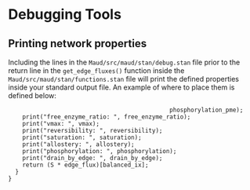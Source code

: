 # Debugging Tools
## Printing network properties
Including the lines in the `Maud/src/maud/stan/debug.stan` file prior to the return line 
in the `get_edge_fluxes()` function inside the `Maud/src/maud/stan/functions.stan` file 
will print the defined properties inside your standard output file. An example of where
to place them is defined below:

```
                                              phosphorylation_pme);
    print("free_enzyme_ratio: ", free_enzyme_ratio);
    print("vmax: ", vmax);
    print("reversibility: ", reversibility);
    print("saturation: ", saturation);
    print("allostery: ", allostery);
    print("phosphorylation: ", phosphorylation);
    print("drain_by_edge: ", drain_by_edge);
    return (S * edge_flux)[balanced_ix];
  }
}
```
